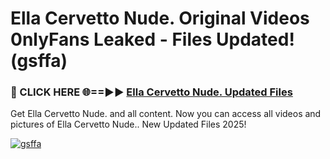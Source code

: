# Ella Cervetto Nude. Original Videos 0nlyFans Leaked - Files Updated! (gsffa)

<h3>🔴 CLICK HERE 🌐==►► <a href="https://tinyurl.com/y5r63du9" rel="nofollow">Ella Cervetto Nude. Updated Files</a></h3>

Get Ella Cervetto Nude. and all content. Now you can access all videos and pictures of Ella Cervetto Nude.. New Updated Files 2025!

[![gsffa](https://i.imgur.com/UVo9nyh.gif)](https://tinyurl.com/y5r63du9)